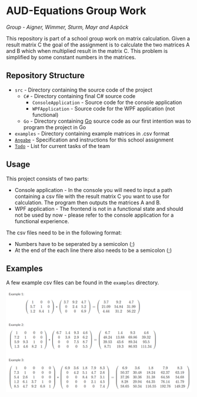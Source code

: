 # AUD-Equations Group Work

*Group - Aigner, Wimmer, Sturm, Mayr and Aspöck*

This repository is part of a school group work on matrix calculation. Given a result matrix C the goal of the assignment is to calculate the two matrices A and B which when multiplied result in the matrix C. This problem is simplified by some constant numbers in the matrices.

## Repository Structure

* `src` - Directory containing the source code of the project
  * `C#` - Directory containing final C# source code
    * `ConsoleApplication` - Source code for the console application
    * `WPFApplication` - Source code for the WPF application (not functional)
  * `Go` - Directory containing [Go](https://go.dev/) source code as our first intention was to program the project in Go
* `examples` - Directory containing example matrices in .csv format
* [`Angabe`](3q4t10n5.pdf) - Specification and instructions for this school assignment
* [`Todo`](TODO.md) - List for current tasks of the team

## Usage

This project consists of two parts:
* Console application - In the console you will need to input a path containing a csv file with the result matrix C you want to use for calculation. The program then outputs the matrices A and B.
* WPF application - The frontend is not in a functional state and should not be used by now - please refer to the console application for a functional experience. 

The csv files need to be in the following format:
* Numbers have to be seperated by a semicolon (;)
* At the end of the each line there also needs to be a semicolon (;)

## Examples

A few example csv files can be found in the `examples` directory. 

![examples](examples/examples.png)
